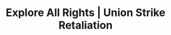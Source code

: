 ---
title: Explore All Rights | Union Strike Retaliation
layout: entitlement
experience: "We were on strike and the employer fired and replaced us all."
right: organizing-rights

entitlement:
  - header: You have the right to be treated equally.
  - description: You have the right to exercise your rights related to forming, joining, or assisting a labor organization for collective bargaining purposes or working together without a union to improve terms and conditions of employment. You have a right to participate or not participate in any of these activities. You have a right to not be restrained or coerced by employers or labor organizations in exercising these rights.

actions:
  - { header: "File a charge to protect your rights.", description: "You have a right to be treated equally, start by filing a charge with the National Labor Relations Board.", id: "nlrb-claim", cta: "File Now" }

---